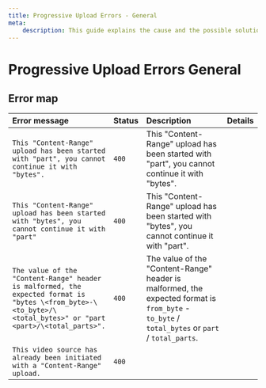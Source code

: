 ```yaml
---
title: Progressive Upload Errors - General
meta: 
    description: This guide explains the cause and the possible solutions for the General Progressive Upload error.
---
```


# Progressive Upload Errors General

## Error map

| Error message                                                                                                                                                  | Status | Description                                                                                                                                                  | Details |
| :------------------------------------------------------------------------------------------------------------------------------------------------------------- | :----- | :----------------------------------------------------------------------------------------------------------------------------------------------------------- | :------ |
| `This "Content-Range" upload has been started with "part", you cannot continue it with "bytes".`                                                               | `400`  | This "Content-Range" upload has been started with "part", you cannot continue it with "bytes".                                                               |         |
| `This "Content-Range" upload has been started with "bytes", you cannot continue it with "part"`                                                                | `400`  | This "Content-Range" upload has been started with "bytes", you cannot continue it with "part".                                                               |         |
| `The value of the "Content-Range" header is malformed, the expected format is "bytes \<from_byte>-\<to_byte>/\<total_bytes>" or "part <part>/\<total_parts>".` | `400`  | The value of the "Content-Range" header is malformed, the expected format is `from_byte` - `to_byte` / `total_bytes` or `part` / `total_parts`. |         |
| `This video source has already been initiated with a "Content-Range" upload.`                                                                                  | `400`  |                                                                                                                                                              |         |
